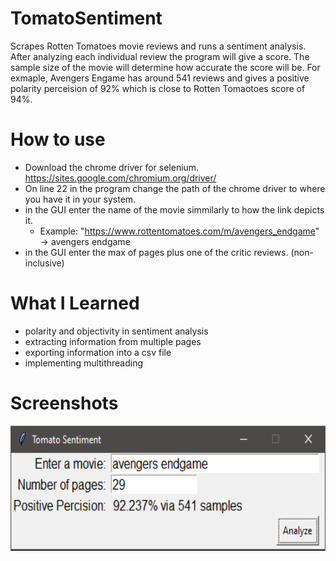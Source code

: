 # TomatoSentiment
Scrapes Rotten Tomatoes movie reviews and runs a sentiment analysis. After analyzing each individual review the program will give a score. The sample size of the movie will determine how accurate the score will be. For exmaple, Avengers Engame has around 541 reviews and gives a positive polarity perceision of 92% which is close to Rotten Tomaotoes score of 94%. 

# How to use
- Download the chrome driver for selenium. https://sites.google.com/chromium.org/driver/
- On line 22 in the program change the path of the chrome driver to where you have it in your system.
- in the GUI enter the name of the movie simmilarly to how the link depicts it.
  - Example: "https://www.rottentomatoes.com/m/avengers_endgame" -> avengers endgame 
- in the GUI enter the max of pages plus one of the critic reviews. (non-inclusive)

# What I Learned
- polarity and objectivity in sentiment analysis 
- extracting information from multiple pages
- exporting information into a csv file 
- implementing multithreading

# Screenshots
<img src="screenshots/tomato_sentiment.PNG" height="200">
